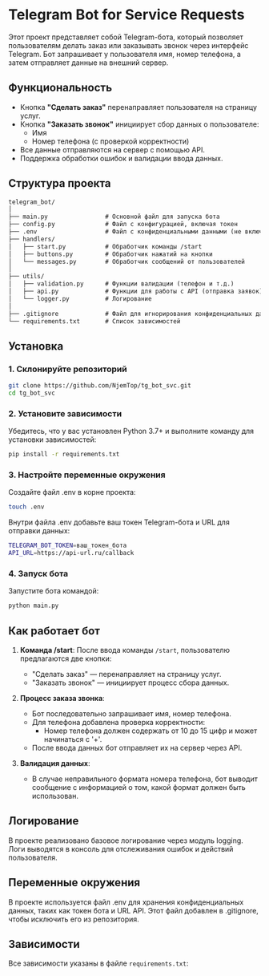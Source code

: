 # Telegram Bot for Service Requests

Этот проект представляет собой Telegram-бота, который позволяет пользователям делать заказ или заказывать звонок через интерфейс Telegram. Бот запрашивает у пользователя имя, номер телефона, а затем отправляет данные на внешний сервер.

## Функциональность

- Кнопка **"Сделать заказ"** перенаправляет пользователя на страницу услуг.
- Кнопка **"Заказать звонок"** инициирует сбор данных о пользователе:
  - Имя
  - Номер телефона (с проверкой корректности)
- Все данные отправляются на сервер с помощью API.
- Поддержка обработки ошибок и валидации ввода данных.
  
## Структура проекта

```markdown
telegram_bot/
│
├── main.py                # Основной файл для запуска бота
├── config.py              # Файл с конфигурацией, включая токен
├── .env                   # Файл с конфиденциальными данными (не включен в репозиторий)
├── handlers/
│   ├── start.py           # Обработчик команды /start
│   ├── buttons.py         # Обработчик нажатий на кнопки
│   └── messages.py        # Обработчик сообщений от пользователей
│
├── utils/
│   ├── validation.py      # Функции валидации (телефон и т.д.)
│   ├── api.py             # Функции для работы с API (отправка заявок)
│   └── logger.py          # Логирование
│
├── .gitignore             # Файл для игнорирования конфиденциальных данных и лишних файлов
└── requirements.txt       # Список зависимостей
```

## Установка

### 1. Склонируйте репозиторий

```bash
git clone https://github.com/NjemTop/tg_bot_svc.git
cd tg_bot_svc
```

### 2. Установите зависимости

Убедитесь, что у вас установлен Python 3.7+ и выполните команду для установки зависимостей:

```bash
pip install -r requirements.txt
```

### 3. Настройте переменные окружения

Создайте файл .env в корне проекта:

```bash
touch .env
```

Внутри файла .env добавьте ваш токен Telegram-бота и URL для отправки данных:

```bash
TELEGRAM_BOT_TOKEN=ваш_токен_бота
API_URL=https://api-url.ru/callback
```

### 4. Запуск бота

Запустите бота командой:

```bash
python main.py
```

## Как работает бот

1. **Команда /start**: После ввода команды `/start`, пользователю предлагаются две кнопки:
   - "Сделать заказ" — перенаправляет на страницу услуг.
   - "Заказать звонок" — инициирует процесс сбора данных.

2. **Процесс заказа звонка**:
   - Бот последовательно запрашивает имя, номер телефона.
   - Для телефона добавлена проверка корректности:
     - Номер телефона должен содержать от 10 до 15 цифр и может начинаться с '+'.
   - После ввода данных бот отправляет их на сервер через API.

3. **Валидация данных**:
   - В случае неправильного формата номера телефона, бот выводит сообщение с информацией о том, какой формат должен быть использован.


## Логирование

В проекте реализовано базовое логирование через модуль logging. Логи выводятся в консоль для отслеживания ошибок и действий пользователя.

## Переменные окружения

В проекте используется файл .env для хранения конфиденциальных данных, таких как токен бота и URL API. Этот файл добавлен в .gitignore, чтобы исключить его из репозитория.

## Зависимости

Все зависимости указаны в файле `requirements.txt`:
